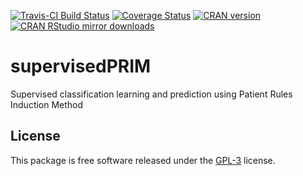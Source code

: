 [![Travis-CI Build Status](https://travis-ci.org/dashaub/supervisedPRIM.svg?branch=master)](https://travis-ci.org/dashaub/supervisedPRIM)
[![Coverage Status](https://coveralls.io/repos/github/dashaub/supervisedPRIM/badge.svg?branch=master)](https://coveralls.io/github/dashaub/supervisedPRIM?branch=master)
[![CRAN version](http://www.r-pkg.org/badges/version/supervisedPRIM)](http://www.r-pkg.org/pkg/supervisedPRIM)
[![CRAN RStudio mirror downloads](http://cranlogs.r-pkg.org/badges/supervisedPRIM)](http://www.r-pkg.org/pkg/supervisedPRIM)

# supervisedPRIM
Supervised classification learning and prediction using Patient Rules Induction Method

## License
This package is free software released under the [GPL-3](http://www.gnu.org/licenses/gpl-3.0.en.html) license.
